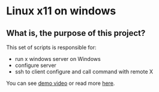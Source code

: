 # Linux x11 on windows

## What is, the purpose of this project?
This set of scripts is responsible for:
* run x windows server on Windows
* configure server
* ssh to client configure and call command with remote X

You can see [demo video](https://www.youtube.com/watch?v=QudYKU_Tov4) or read more [here](https://blog.robertolechowski.com/xdalne-x11/).
